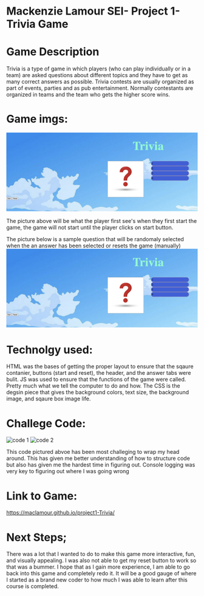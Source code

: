 # Mackenzie Lamour SEI- Project 1- Trivia Game 

# Game Description
Trivia is a type of game in which players (who can play individually or in a team) are asked questions about different topics and they have to get as many correct answers as possible. Trivia contests are usually organized as part of events, parties and as pub entertainment. Normally contestants are organized in teams and the team who gets the higher score wins.

# Game imgs:

![](imgs/screen1.png)



The picture above will be what the player first see's when they first start the game, the game will not start until the player clicks on start button. 

The picture below is a sample question that will be randomaly selected when the an answer has been selected or resets the game (manually)
![](imgs/screen2.png)

# Technolgy used: 
HTML was the bases of getting the proper layout to ensure that the sqaure contanier, buttons (start and reset), the header, and the answer tabs were bulit. JS was used to ensure that the functions of the game were called. Pretty much what we tell the computer to do and how. The CSS is the degsin piece that gives the background colors, text size, the background image, and sqaure box image life. 

# Challege Code:

![code 1](https://user-images.githubusercontent.com/16377912/184912914-4c065ce9-a01e-4e81-8950-3bf863174cf5.png)
![code 2](https://user-images.githubusercontent.com/16377912/184912919-baa3d10e-900f-4c16-ad6c-337d3d810cbc.png)

This code pictured abvoe has been most challeging to wrap my head around. This has given me better understanding of how to structure code but also has given me the hardest time in figuring out. Console logging was very key to figuring out where I was going wrong

# Link to Game:
https://maclamour.github.io/project1-Trivia/
# Next Steps; 

There was a lot that I wanted to do to make this game more interactive, fun, and visually appealing. I was also not able to get my reset button to work so that was a bummer. I hope that as I gain more experience, I am able to go back into this game and completely redo it. It will be a good gauge of where I started as a brand new coder to how much I was able to learn after this course is completed. 
